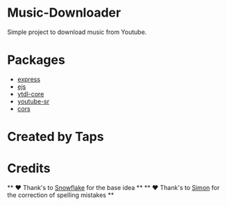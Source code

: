 # Music-Downloader
Simple project to download music from Youtube.

# Packages
- [express](https://npmjs.com/package/express)
- [ejs](https://npmjs.com/package/ejs)
- [ytdl-core](https://npmjs.com/package/ytdl-core)
- [youtube-sr](https://www.npmjs.com/package/youtube-sr)
- [cors](https://www.npmjs.com/package/cors)

# Created by Taps

# Credits
** ❤ Thank's to [Snowflake](https://github.com/Snowflake107) for the base idea **
** ❤ Thank's to [Simon](https://github.com/SimonLeclere) for the correction of spelling mistakes **
